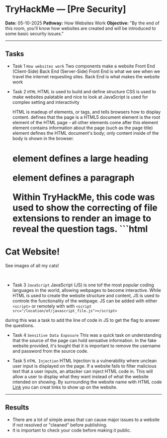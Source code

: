 # TryHackMe — [Pre Security]

**Date:** 05-10-2025 
**Pathway:** How Websites Work
**Objective:** "By the end of this room, you'll know how websites are created and will be introduced to some basic security issues."

---

## Tasks 
- Task 1 `How websites work`
    Two components make a website
        Front End (Client-Side)
        Back End  (Server-Side)
    Front End is what we see when we travel the internet requesting sites.
    Back End is what makes the website work

- Task 2 `HTML`
    HTML is used to build and define structure
    CSS is used to make websites palatable and nice to look at
    JavaScript is used for complex setting and interactivity
    
    HTML is madeup of elements, or tags, and tells browsers how to display content.
        <!DOCTYPE html> defines that the page is a HTML5 document
        <html> element is the root element of the HTML page - all other elements come after this element
        <head> element contains information about the page (such as the page title)
        <body> element defines the HTML document's body; only content inside of the body is shown in the browser.
        <h1> element defines a large heading
        <p> element defines a paragraph
    
    Within TryHackMe, this code was used to show the correcting of file extensions to render an image to reveal the question tags.
         ```html
<!DOCTYPE html>
<html>
  <head>
    <title>TryHackMe HTML Editor</title>
  </head>
  <body>
    <h1>Cat Website!</h1>
    <p>See images of all my cats!</p>
    <img src=>
    <img src=>
    <img src=>
  </body>
</html>


- Task 3 `JavaScript`
    JavaScript (JS) is one tof the most popular coding languages in the world, allowing webpages to become interactive.
    While HTML is used to create the website structure and content, JS is used to controle the functionality of the webpage.
        JS can be added with either `<script>` or remotely with  with `<script src="/location/of/javascript_file.js"></script>` 

during this was a task to add the line of code in JS to get the flag to answer the questions.

- Task 4 `Sensitive Data Exposure`
    This was a quick task on understanding that the source of the page can hold sensative information. 
    In the fake website provided, it's tought that it is important to remove the username and password from the source code.

- Task 5 `HTML Injection`
    HTML Injection is a vulnerability where unclean user input is displayed on the page. If a website fails to filter malicious text that a user inputs, an attacker can inject HTML code in.
    This will allow a user to display what they want instead of what the website intended on showing.
    By surrounding the website name with HTML code <a href='example'>Link</a> you can creat links to show up on the website.
---

## Results
- There are a lot of simple areas that can cause major issues to a website if not resolved or "cleaned" before publishing.
- It is important to check your code before making it public.